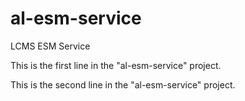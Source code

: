 # al-esm-service
LCMS ESM Service

This is the first line in the "al-esm-service" project.

This is the second line in the "al-esm-service" project.
